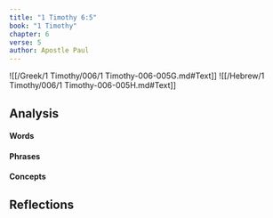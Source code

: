 ```yaml
---
title: "1 Timothy 6:5"
book: "1 Timothy"
chapter: 6
verse: 5
author: Apostle Paul
---
```

![[/Greek/1 Timothy/006/1 Timothy-006-005G.md#Text]]
![[/Hebrew/1 Timothy/006/1 Timothy-006-005H.md#Text]]

## Analysis

#### Words

#### Phrases

#### Concepts

## Reflections
